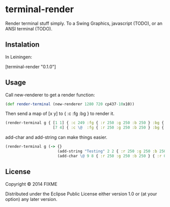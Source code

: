 # terminal-render

Render terminal stuff simply. To a Swing Graphics, javascript (TODO), or an ANSI terminal (TODO).

## Instalation

In Leiningen:

[terminal-render "0.1.0"]

## Usage

Call new-renderer to get a render function:

````clojure
(def render-terminal (new-renderer 1280 720 cp437-10x10))
````

Then send a map of [x y] to { :c :fg :bg } to render it.

````clojure
(render-terminal g { [1 1] { :c 249 :fg { :r 250 :g 250 :b 250 } :bg { :r 0 :g 0 :b 0 }
                     [7 4] { :c \@  :fg { :r 250 :g 250 :b 250 } :bg { :r 0 :g 0 :b 0 } })
````

add-char and add-string can make things easier.

````clojure
(render-terminal g (-> {}
                       (add-string "Testing" 2 2 { :r 250 :g 250 :b 250 } { :r 0 :g 0 :b 0 })
                       (add-char \@ 9 8 { :r 250 :g 250 :b 250 } { :r 0 :g 0 :b 0 })))
````
## License

Copyright © 2014 FIXME

Distributed under the Eclipse Public License either version 1.0 or (at
your option) any later version.
